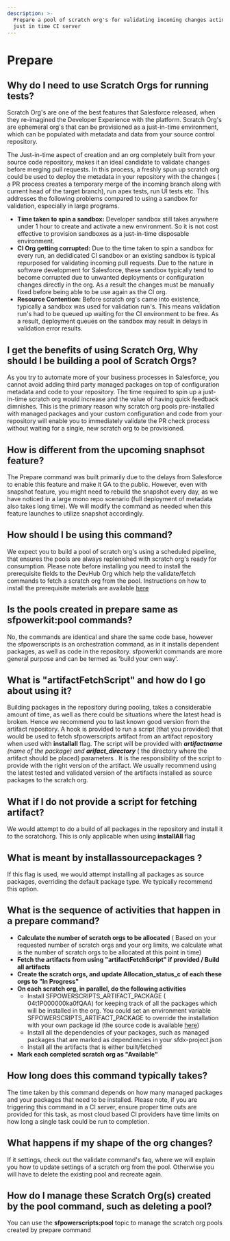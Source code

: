 ```yaml
---
description: >-
  Prepare a pool of scratch org's for validating incoming changes acting as a
  just in time CI server
---
```


# Prepare

## Why do I need to use Scratch Orgs for running tests?

Scratch Org's are one of the best features that Salesforce released, when they re-imagined the Developer Experience with the platform. Scratch Org's are ephemeral org's that can be provisioned as a just-in-time environment, which can be populated with metadata and data from your source control repository.

The Just-in-time aspect of creation and an org completely built from your source code repository, makes it an ideal candidate to validate changes before merging pull requests. In this process, a freshly spun up scratch org could be used to deploy the metadata in your repository with the changes \( a PR process creates a temporary merge of the incoming branch along with current head of the target branch\), run apex tests, run UI tests etc. This addresses the following problems compared to using a sandbox for validation, especially in large programs.

* **Time taken to spin a sandbox:** Developer sandbox still takes anywhere under 1 hour to create and activate a new environment. So it is not cost effective to provision sandboxes as a just-in-time disposable environment.  
* **CI Org getting corrupted:**  Due to the time taken to spin a sandbox for every run,  an dedidicated CI sandbox or an existing sandbox is typical repurposed for validating incoming pull requests.  Due to the nature in software development for Salesforce, these sandbox typically tend to become corrupted due to unwanted deployments or configuration changes directly in the org.  As a result the changes must be manually fixed before being able to be use again as the CI org.  
* **Resource Contention:** Before scratch org's came into existence, typically a sandbox was used for validation run's. This means validation run's had to be queued up waiting for the CI environment to be free.  As a result, deployment queues on the sandbox may result in delays in validation error results.

## I get the benefits of using Scratch Org, Why should I be building a pool of Scratch Orgs?

As you try to automate more of your business processes in Salesforce, you cannot avoid adding third party managed packages on top of configuration metadata and code to your repository. The time required to spin up a just-in-time scratch org would increase and the value of having quick feedback dimnishes. This is the primary reason why scratch org pools pre-installed with managed packages and your custom configuration and code from your repository will enable you to immediately validate the PR check process without waiting for a single, new scratch org to be provisioned.

## How is different from the upcoming snaphsot feature?

The Prepare command was built primarily due to the delays from Salesforce to enable this feature and make it GA to the public. However, even with snapshot feature, you might need to rebuild the snapshot every day, as we have noticed in a large mono repo scenario \(full deployment of metadata also takes long time\). We will modify the command as needed when this feature launches to utilize snapshot accordingly.

## How should I be using this command?

We expect you to build a pool of scratch org's using a scheduled pipeline, that ensures the pools are always replenished with scratch org's ready for consumption. Please note before installing you need to install the prerequisite fields to the DevHub Org which help the validate/fetch commands to fetch a scratch org from the pool. Instructions on how to install the prerequisite materials are available [here](https://github.com/Accenture/sfpowerkit/wiki/Getting-started-with-ScratchOrg-Pooling)

## Is the pools created in prepare same as **sfpowerkit:pool** commands?

No, the commands are identical and share the same code base, however the sfpowerscripts is an orchestration command, as in it installs dependent packages, as well as code in the repository. sfpowerkit commands are more general purpose and can be termed as 'build your own way'.

## What is "artifactFetchScript" and how do I go about using it?

Building packages in the repository during pooling, takes a considerable amount of time, as well as there could be situations where the latest head is broken. Hence we recommend you to last known good version from the artifact repository. A hook is provided  to run a script \(that you provided\)  that would be used to fetch sfpowerscripts artifact from an artifact repository when used with **installall** flag. The script will be provided with _**artifactname** \(name of the package\) and **arifact\_directory**_ \( the directory where the artifact should be placed\) parameters . It is the responsibility of the script to provide with the right version of the artifact. We usually recommend using the latest tested and validated version of the artifacts installed as source packages to the scratch org.

## What if I do not provide a script for fetching artifact?

We would attempt to do a build of all packages in the repository and install it to the scratchorg. This is only applicable when using **installAll** flag

## What is meant by **installassourcepackages** ?

If this flag is used, we would attempt installing all packages as source packages, overriding the default package type. We typically recommend this option.

## What is the sequence of activities that happen in a prepare command?

* **Calculate the number of scratch orgs to be allocated** \(  Based on your requested number of scratch orgs and your org limits, we calculate what is the number of scratch orgs to be allocated at this point in time\)
* **Fetch the artifacts from using "artifactFetchScript" if provided / Build all artifacts**
* **Create the scratch orgs, and update Allocation\_status\_c of each these orgs to "In Progress"**
* **On each scratch org, in parallel, do the following activities**
  * Install SFPOWERSCRIPTS\_ARTIFACT\_PACKAGE \( 04t1P000000ka0fQAA\) for keeping track of all the packages which will be installed in the org. You could set an environment variable SFPOWERSCRIPTS\_ARTIFACT\_PACKAGE to override the installation with your own package id \(the source code is available [here](https://github.com/Accenture/sfpowerscripts/tree/develop/prerequisites/sfpowerscripts-artifact)\)
  * Install all the dependencies of your packages, such as managed packages that are marked as dependencies in your sfdx-project.json
  * Install all the artifacts that is either built/fetched
* **Mark each completed scratch org as "Available"**

## How long does this command typically takes? 

The time taken by this command depends on how many managed packages and your packages that need to be installed. Please note, if you are triggering this command in a CI server, ensure proper time outs are provided for this task, as most cloud based CI providers have time limits on how long a single task could be run to completion.

## What happens if my shape of the org changes?

If it settings, check out the validate command's faq, where we will explain you how to update settings of a scratch org from the pool. Otherwise you will have to delete the existing pool and recreate again.

## How do I manage these Scratch Org\(s\) created by the pool command, such as deleting a pool?

You can use the **sfpowerscripts:pool** topic to manage the scratch org pools created by prepare command

